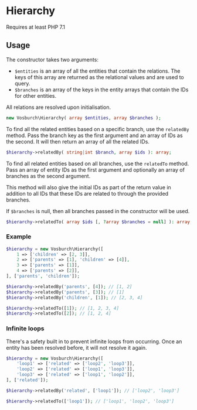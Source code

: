 # Hierarchy

Requires at least PHP 7.1

## Usage
The constructor takes two arguments:
- `$entities` is an array of all the entities that contain the relations. The keys of this array are returned as the relational values and are used to query.
- `$branches` is an array of the keys in the entity arrays that contain the IDs for other entities. 
 
All relations are resolved upon initialisation.
 
```php
new Vosburch\Hierarchy( array $entities, array $branches );
```

To find all the related entities based on a specific branch, use the `relatedBy` method. Pass the branch key as the first argument and an array of IDs as the second. It will then return an array of all the related IDs.
```php
$hierarchy->relatedBy( string|int $branch, array $ids ): array;
```

To find all related entities based on all branches, use the `relatedTo` method. Pass an array of entity IDs as the first argument and optionally an array of branches as the second argument. 

This method will also give the initial IDs as part of the return value in addition to all IDs that these IDs are related to through the provided branches. 

If `$branches` is null, then all branches passed in the constructor will be used.

```php
$hierarchy->relatedTo( array $ids [, ?array $branches = null] ): array;
```

### Example

```php
$hierarchy = new Vosburch\Hierarchy([
    1 => ['children' => [2, 3]],
    2 => ['parents' => [1], 'children' => [4]],
    3 => ['parents' => [1]],
    4 => ['parents' => [2]],
], ['parents', 'children']);

$hierarchy->relatedBy('parents', [4]); // [1, 2]
$hierarchy->relatedBy('parents', [3]); // [1]
$hierarchy->relatedBy('children', [1]); // [2, 3, 4]

$hierarchy->relatedTo([1]); // [1, 2, 3, 4]
$hierarchy->relatedTo([2]); // [1, 2, 4]
```

### Infinite loops

There's a safety built in to prevent infinite loops from occurring. Once an entity has been resolved before, it will not resolve it again.

```php
$hierarchy = new Vosburch\Hierarchy([
    'loop1' => ['related' => ['loop2', 'loop3']],
    'loop2' => ['related' => ['loop1', 'loop3']],
    'loop3' => ['related' => ['loop1', 'loop2']],
], ['related']);

$hierarchy->relatedBy('related', ['loop1']); // ['loop2', 'loop3']

$hierarchy->relatedTo(['loop1']); // ['loop1', 'loop2', 'loop3']
```